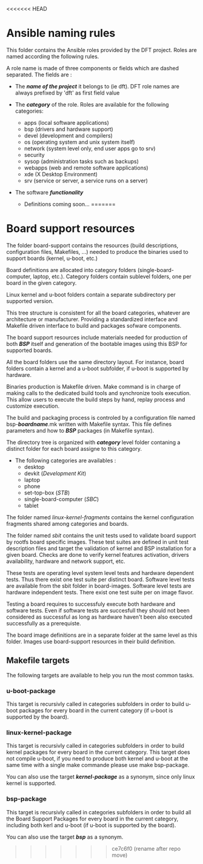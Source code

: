 <<<<<<< HEAD
# Ansible naming rules
This folder contains the Ansible roles provided by the DFT project.
Roles are named according the following rules.

A role name is made of three components or fields which are dashed separated. The fields are :
* The ***name of the project*** it belongs to (ie dft). DFT role names are always prefixed by 'dft' as first field value

* The ***category*** of the role. Roles are available for the following categories:
  * apps (local software applications)
  * bsp (drivers and hardware support)
  * devel (development and compilers)
  * os (operating system and unix system itself)
  * network (system level only, end user apps go to srv)
  * security
  * sysop (administration tasks such as backups)
  * webapps (web and remote software applications)
  * xde (X Desktop Environment)
  * srv (service or server, a service runs on a server)
* The software ***functionality***
  * Definitions coming soon...
=======
# Board support resources
The folder board-support contains the resources (build descriptions, configuration files, Makefiles, ...) needed to produce the binaries used to support boards (kernel, u-boot, etc.)

Board definitions are allocated into category folders (single-board-computer, laptop, etc.). Category folders contain sublevel folders, one per board in the given category.

Linux kernel and u-boot folders contain a separate subdirectory per supported version.

This tree structure is consistent for all the board categories, whatever are architecture or manufacturer. Providing a standardized interface and Makefile driven interface to build and packages sofware components.

The board support resources include materials needed for production of both ***BSP*** itself and generation of the bootable images using this BSP for supported boards.

All the board folders use the same directory layout. For instance, board folders contain a kernel and a u-boot subfolder, if u-boot is supported by hardware.

Binaries production is Makefile driven. Make command is in charge of making calls to the dedicated build tools and synchronize tools execution.
This allow users to execute the build steps by hand, replay process and customize execution.

The build and packaging process is controled by a configuration file named bsp-***boardname***.mk written with Makefile syntax. This file defines parameters and how to ***BSP*** packages (in Makefile syntax).

The directory tree is organized with ***category*** level folder contaning a distinct folder for each board assigne to this category.

* The following categories are availables :
  * desktop
  * devkit (*Development Kit*)
  * laptop
  * phone
  * set-top-box (*STB*)
  * single-board-computer (*SBC*)
  * tablet

The folder named *linux-kernel-fragments* contains the kernel configuration fragments shared among categories and boards.

The folder named *sbit* contains the unit tests used to validate board support by rootfs board specific images. These test suites are  defined in unit test description files and target the validation of kernel and BSP installation for a given board. Checks are done to verify kernel features activation, drivers availability, hardware and network support, etc.

These tests are operating level system level tests and hardware dependent tests. Thus there exist one test suite per distinct board. Software level tests are available from the sbit folder in board-images. Software level tests are hardware independent tests. There exist one test suite per on image flavor.

Testing a board requires to successfuly execute both hardware and software tests. Even if software tests are succesfull they should not been considered as successful as long as hardware haven't been also executed successfully as a prerequiste. 

The board image definitions are in a separate folder at the same level as this folder. Images use board-support resources in their build definition.

## Makefile targets
The following targets are available to help you run the most common tasks.
### u-boot-package
This target is recursivly called in categories subfolders in order to build u-boot packages for every board in the current category (if u-boot is supported by the board).
### linux-kernel-package
This target is recursivly called in categories subfolders in order to build kernel packages for every board in the current category. This target does not compile u-boot, if you need to produce both kernel and u-boot at the same time with a single make commande please use make bsp-package.

You can also use the target ***kernel-package*** as a synonym, since only linux kernel is supported.
### bsp-package
This target is recursivly called in categories subfolders in order to build all the Board Support Packages for every board in the current category, including both kerl and u-boot (if u-boot is supported by the board).

You can also use the target ***bsp*** as a synonym.
>>>>>>> ce7c6f0 (rename after repo move)
